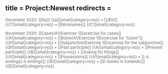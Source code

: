 title = Project:Newest
redirects =
---

<div style="font-size:92%;color:dimgray;">
December 2020:
[[Nú]] {{a2|small|category=no}} •
[[Ætli]] {{C1|small|category=no}} •
[[Nicknames]] {{C1|small|category=no}}

November 2020:
[[Cases/A1/Exercise 1|Excercise for cases]] {{A1|small|category=no}} •
[[Búinn/A1/Exercise 1|Excercise for "búinn"]] {{A1|small|category=no}} •
[[Subjunctive/Exercise 1|Excercise for the subjunctive]] {{B1|small|category=no}} •
[[Past participle]] {{A1|small|category=no}} •
[[Present participle]] {{B2|small|category=no}} • 
[[Asking for things]] {{A1|small|category=no}}  •
[[Possessions]]  {{A1|small|category=no}}  •
[[-ó endings|-ó&nbsp;endings]] {{B2|small|category=no}} •
[[E-books in Icelandic]] {{B2|small|category=no}} 
</div>